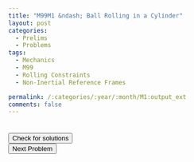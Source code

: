```yaml
---
title: "M99M1 &ndash; Ball Rolling in a Cylinder"
layout: post
categories:
  - Prelims
  - Problems
tags:
  - Mechanics
  - M99
  - Rolling Constraints
  - Non-Inertial Reference Frames

permalink: /:categories/:year/:month/M1:output_ext
comments: false
---
```

<object data="1999M1M.pdf" type="application/pdf" width="100%" height="500"></object>

<div class='navbar'>
	<div float='left'><button onclick="window.location='T3.html'" style='visibility: hidden;'>Previous Problem</button></div>
	<div float='center'><button onclick="window.location='https://princetonprelim.com/prelim/3/'">Check for solutions</button></div>
	<div float='right'><button onclick="window.location='M2.html'" > Next Problem</button></div>
</div>

